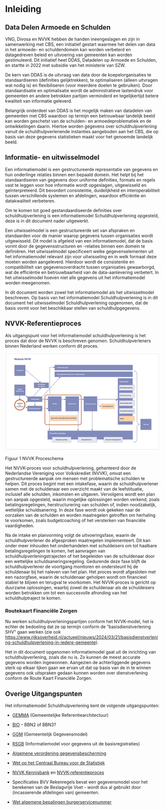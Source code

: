 # Inleiding

## Data Delen Armoede en Schulden

VNG, Divosa en NVVK hebben de handen ineengeslagen en zijn in samenwerking met CBS, een initiatief gestart waarmee het delen van data in het armoede- en schuldendomein kan worden verbeterd en datagedreven beleid en uitvoering van gemeenten kan worden gestimuleerd. Dit initiatief heet DDAS, Datadelen op Armoede en Schulden, en startte in 2022 met subsidie van het ministerie van SZW.

De kern van DDAS is de uitvraag van data door de koepelorganisaties te standaardiseren (definities gelijktrekken), te optimaliseren (alleen uitvragen wat nodig is) en flexibiliseren (voor meerdere doelen te gebruiken). Door standaardisatie en optimalisatie wordt de administratieve lastendruk voor gemeenten en andere betrokken partijen verminderd en tegelijkertijd betere kwaliteit van informatie geleverd.

Belangrijk onderdeel van DDAS is het mogelijk maken van datadelen van gemeenten met CBS waardoor op termijn een betrouwbaar landelijk beeld kan worden geschetst van de schulden- en armoedeproblematiek en de ontwikkelingen daarin. Hiertoe worden gegevens over schuldhulpverlening vanuit de schuldhulpverlenende instanties aangeboden aan het CBS, die op basis van deze gegevens statistieken maakt voor het genoemde landelijk beeld.

## Informatie- en uitwisselmodel

Een informatiemodel is een gestructureerde representatie van gegevens en hun onderlinge relaties binnen een bepaald domein. Het helpt bij het standaardiseren van gegevens door uniforme definities, formats en regels vast te leggen voor hoe informatie wordt opgeslagen, uitgewisseld en geïnterpreteerd. Dit bevordert consistentie, duidelijkheid en interoperabiliteit tussen verschillende systemen en afdelingen, waardoor efficiëntie en datakwaliteit verbeteren.

Om te komen tot goed gestandaardiseerde definities over schuldhulpverlening is een informatiemodel Schuldhulpverlening opgesteld, deze is in dit document nader uitgewerkt.

Een uitwisselmodel is een gestructureerde set van afspraken en standaarden voor de manier waarop gegevens tussen organisaties wordt uitgewisseld. Dit model is afgeleid van een informatiemodel, dat de basis vormt door de gegevensstructuren en -relaties binnen een domein te definiëren. Het uitwisselmodel specificeert welke gegevenselementen uit het informatiemodel relevant zijn voor uitwisseling en in welk formaat deze moeten worden aangeleverd. Hierdoor wordt de consistentie en compatibiliteit van gegevensoverdracht tussen organisaties gewaarborgd, wat de efficiëntie en betrouwbaarheid van de data-aanlevering verbetert. In het uitwisselmodel hoeven niet alle gegevens uit het informatiemodel worden meegenomen.

In dit document worden zowel het informatiemodel als het uitwisselmodel beschreven. Op basis van het informatiemodel Schuldhulpverlening is in dit document het uitwisselmodel Schuldhulpverlening opgenomen, dat de basis vormt voor het beschikbaar stellen van schuldhulpgegevens.

## NVVK-Referentieproces

Als uitgangspunt voor het informatiemodel schuldhulpverlening is het proces dat door de NVVK is beschreven genomen. Schuldhulpverleners binnen Nederland werken conform dit proces.

[![NVVK-referentieproces](/images/image6.jpeg)](/images/image6.jpeg)

Figuur 1 NVVK Proceschema

Het NVVK-proces voor schuldhulpverlening, gehanteerd door de Nederlandse Vereniging voor Volkskrediet (NVVK), omvat een gestructureerde aanpak om mensen met problematische schulden te helpen. Dit proces begint met een intakefase, waarin de schuldhulpverlener samen met de schuldenaar een overzicht maakt van de leefstituatie, inclusief alle schulden, inkomsten en uitgaven. Vervolgens wordt een plan van aanpak opgesteld, waarin mogelijke oplossingen worden verkend, zoals betalingsregelingen, herstructurering van schulden of, indien noodzakelijk, wettelijke schuldsanering. In deze fase wordt ook gekeken naar de oorzaken van de schulden en worden maatregelen getroffen om herhaling te voorkomen, zoals budgetcoaching of het versterken van financiële vaardigheden.

Na de intake en planvorming volgt de uitvoeringsfase, waarin de schuldhulpverlener de afgesproken maatregelen implementeert. Dit kan onder meer inhouden het onderhandelen met schuldeisers om tot haalbare betalingsregelingen te komen, het aanvragen van schuldhulpverleningstrajecten of het begeleiden van de schuldenaar door een wettelijke schuldsaneringsregeling. Gedurende deze fase blijft de schuldhulpverlener de voortgang monitoren en ondersteunt hij de schuldenaar bij het naleven van het plan. Het proces wordt afgesloten met een nazorgfase, waarin de schuldenaar geholpen wordt om financieel stabiel te blijven en terugval te voorkomen. Het NVVK-proces is gericht op duurzame oplossingen, waarbij zowel de schuldenaar als de schuldeisers worden betrokken om tot een succesvolle afronding van het schuldhulptraject te komen.

### Routekaart Financiële Zorgen

Nu werken schuldhulpverleningspartijen conform het NVVK-model, het is echter de bedoeling dat ze op termijn conform de “basisdienstverlening SHV” gaan werken (zie ook <https://www.rijksoverheid.nl/actueel/nieuws/2024/03/21/basisdienstverlening-schuldhulpverlening-in-iedere-gemeente>).

Het in dit document opgenomen informatiemodel gaat uit de inrichting van schuldhulpverlening, zoals die nu is. Zo kunnen de meest accurate gegevens worden ingewonnen. Aangezien de achterliggende gegevens sterk op elkaar lijken gaan we ervan uit dat op basis van de in te winnen gegevens ook uitspraken gedaan kunnen worden over dienstverlening conform de Route Kaart Financiële Zorgen.

## Overige Uitgangspunten 

Het informatiemodel Schuldhulpverlening kent de volgende uitgangspunten:

- [GEMMA](https://www.gemmaonline.nl/wiki/Hoofdpagina) (Gemeentelijke Referentiearchitectuur)

- [BIO](https://www.bio-overheid.nl/media/13kduqsi/bio-versie-104zv_def.pdf) – BBN2 of BBN3?

- [GGM](https://gemeente-delft.github.io/Gemeentelijk-Gegevensmodel/) (Gemeentelijk Gegevensmodel)

- [RSGB](https://www.gemmaonline.nl/wiki/GEMMA/id-bc6234c1-8db0-11e3-67ab-0050568a6153) (Informatiemodel voor gegevens uit de basisregistraties)

- [Algemene verordening gegevensbescherming](https://eur-lex.europa.eu/legal-content/NL/TXT/?uri=celex%3A32016R0679)

- [Wet op het Centraal Bureau voor de Statistiek](https://wetten.overheid.nl/BWBR0015926/2022-03-02)

- [NVVK Kennisbank](https://www.nvvk.nl/kennisbank) en [NVVK-referentieproces](https://www.nvvk.nl/ons-werkveld/gedragscodes-en-modules)

- Specificaties BVV Rekenregels bevat een gegevensmodel voor het berekenen van de Beslagvrije Voet - wordt dus al gebruikt door (incasserende afdelingen van) gemeenten.

- [Wet algemene bepalingen burgerservicenummer](https://wetten.overheid.nl/BWBR0022428/)

